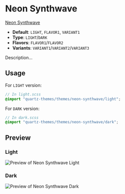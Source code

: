 # Neon Synthwave

[Neon Synthwave](https://github.com/grjsmith)

- **Default**: `LIGHT`, `FLAVOR1`, `VARIANT1`
- **Type**: `LIGHT`/`DARK`
- **Flavors**: `FLAVOR1`/`FLAVOR2`
- **Variants**: `VARIANT1`/`VARIANT2`/`VARIANT3`

Description...

## Usage

For `LIGHT` version:

```scss
// In light.scss
@import "quartz-themes/themes/neon-synthwave/light";
```

For `DARK` version:

```scss
// In dark.scss
@import "quartz-themes/themes/neon-synthwave/dark";
```

## Preview

### Light

![Preview of Neon Synthwave Light](preview-light.png)

### Dark

![Preview of Neon Synthwave Dark](preview-dark.png)

